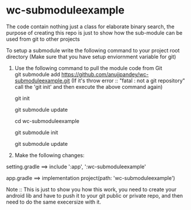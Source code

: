 # wc-submoduleexample
The code contain nothing just a class for elaborate binary search, the purpose of creating this repo is just to show how the sub-module can be used from git to other projects


To setup a submodule write the following command to your project root directory (Make sure that you have setup enviornment variable for git)

1. Use the following command to pull the module code from Git    
    git submodule add https://github.com/anujjpandey/wc-submoduleexample.git
    (If it's throw error :: "fatal : not a git repository" call the 'git init' and then execute the above command again)
    
    
    git init
    
    git submodule update
    
    cd wc-submoduleexample
    
    git submodule init
    
    git submodule update
    
2. Make the following changes:


setting.gradle  ==> include ':app', ':wc-submoduleexample'

app.gradle      ==> implementation project(path: 'wc-submoduleexample')

Note :: This is just to show you how this work, you need to create your android lib and have to push it to your git public or private repo, and then need to do the same execersize with it.
